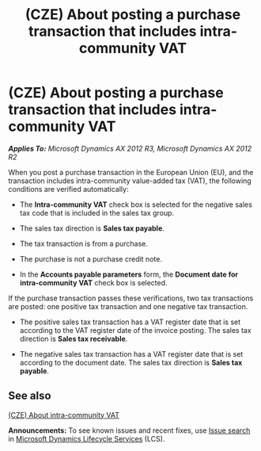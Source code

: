 ﻿---
title: (CZE) About posting a purchase transaction that includes intra-community VAT
TOCTitle: (CZE) About posting a purchase transaction that includes intra-community VAT
ms:assetid: 46845f03-1a5c-4211-899d-9f5e43edf46a
ms:mtpsurl: https://technet.microsoft.com/en-us/library/JJ677515(v=AX.60)
ms:contentKeyID: 49384819
ms.date: 04/18/2014
mtps_version: v=AX.60
---

# (CZE) About posting a purchase transaction that includes intra-community VAT 


_**Applies To:** Microsoft Dynamics AX 2012 R3, Microsoft Dynamics AX 2012 R2_

When you post a purchase transaction in the European Union (EU), and the transaction includes intra-community value-added tax (VAT), the following conditions are verified automatically:

  - The **Intra-community VAT** check box is selected for the negative sales tax code that is included in the sales tax group.

  - The sales tax direction is **Sales tax payable**.

  - The tax transaction is from a purchase.

  - The purchase is not a purchase credit note.

  - In the **Accounts payable parameters** form, the **Document date for intra-community VAT** check box is selected.

If the purchase transaction passes these verifications, two tax transactions are posted: one positive tax transaction and one negative tax transaction.

  - The positive sales tax transaction has a VAT register date that is set according to the VAT register date of the invoice posting. The sales tax direction is **Sales tax receivable**.

  - The negative sales tax transaction has a VAT register date that is set according to the document date. The sales tax direction is **Sales tax payable**.

## See also

[(CZE) About intra-community VAT](cze-about-intra-community-vat.md)

  
**Announcements:** To see known issues and recent fixes, use [Issue search](http://go.microsoft.com/fwlink/?linkid=389258) in [Microsoft Dynamics Lifecycle Services](http://go.microsoft.com/fwlink/?linkid=306505) (LCS).

